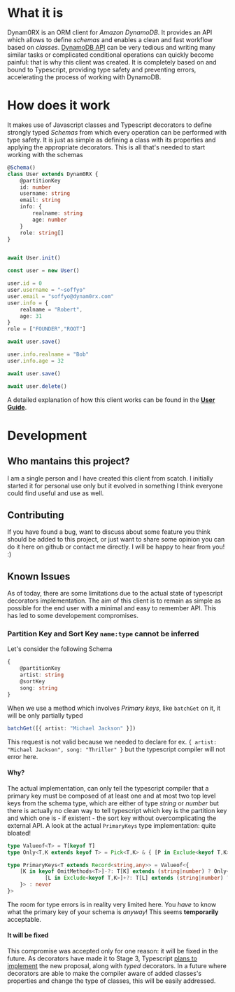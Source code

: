 # What it is
Dynam0RX is an ORM client for *Amazon DynamoDB*. It provides an API which allows to define *schemas* and enables a clean and fast workflow based on *classes*. [DynamoDB API](https://docs.aws.amazon.com/amazondynamodb/latest/APIReference/API_Operations_Amazon_DynamoDB.html) can be very tedious and writing many similar tasks or complicated conditional operations can quickly become painful: that is why this client was created. It is completely based on and bound to Typescript, providing type safety and preventing errors, accelerating the process of working with DynamoDB.
# How does it work
It makes use of Javascript classes and Typescript decorators to define strongly typed *Schemas* from which every operation can be performed with type safety. It is just as simple as defining a class with its properties and applying the appropriate decorators. This is all that's needed to start working with the schemas
```typescript
@Schema()
class User extends Dynam0RX {
    @partitionKey
    id: number
    username: string
    email: string
    info: {
        realname: string
        age: number
    }
    role: string[]
}


await User.init()

const user = new User()

user.id = 0
user.username = "~soffyo"
user.email = "soffyo@dynam0rx.com"
user.info = {
    realname = "Robert",
    age: 31
}
role = ["FOUNDER","ROOT"]

await user.save()

user.info.realname = "Bob"
user.info.age = 32

await user.save()

await user.delete()
``` 
A detailed explanation of how this client works can be found in the **[User Guide](https://github.com/soffyo/Dynam0RX/blob/main/docs/USER_GUIDE.md)**.

# Development
## Who mantains this project?
I am a single person and I have created this client from scatch. I initially started it for personal use only but it evolved in something I think everyone could find useful and use as well.
## Contributing
If you have found a bug, want to discuss about some feature you think should be added to this project, or just want to share some opinion you can do it here on github or contact me directly. I will be happy to hear from you! :)
## Known Issues
As of today, there are some limitations due to the actual state of typescript decorators implementation. The aim of this client is to remain as simple as possible for the end user with a minimal and easy to remember API. This has led to some developement compromises.
### Partition Key and Sort Key `name:type` cannot be inferred
Let's consider the following Schema
```typescript
{
    @partitionKey
    artist: string
    @sortKey
    song: string
}
```
When we use a method which involves *Primary keys*, like `batchGet` on it, it will be only partially typed
```typescript
batchGet([{ artist: "Michael Jackson" }])
```
This request is not valid because we needed to declare for ex. `{ artist: "Michael Jackson", song: "Thriller" }` but the typescript compiler will not error here.
#### Why?
The actual implementation, can only tell the typescript compiler that a primary key must be composed of at least one and at most two top level keys from the schema type, which are either of type *string* or *number* but there is actually no clean way to tell typescript which key is the partition key and which one is - if existent - the sort key without overcomplicating the external API. A look at the actual `PrimaryKeys` type implementation: quite bloated!
```typescript
type Valueof<T> = T[keyof T]
type Only<T,K extends keyof T> = Pick<T,K> & { [P in Exclude<keyof T,K>]?: never }

type PrimaryKeys<T extends Record<string,any>> = Valueof<{
    [K in keyof OmitMethods<T>]-?: T[K] extends (string|number) ? Only<T,K> | Valueof<{
            [L in Exclude<keyof T,K>]+?: T[L] extends (string|number) ? Only<T,K|L> : never
    }> : never
}>
```
The room for type errors is in reality very limited here. You *have* to know what the primary key of your schema is *anyway*! This seems **temporarily** acceptable.
#### It will be fixed
This compromise was accepted only for one reason: it will be fixed in the future. As decorators have made it to Stage 3, Typescript [plans to implement](https://github.com/microsoft/TypeScript/issues/48885) the new proposal, along with *typed* decorators. In a future where decorators are able to make the compiler aware of added classes's properties and change the type of classes, this will be easily addressed.





